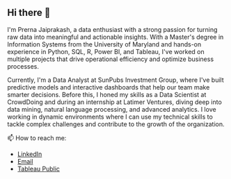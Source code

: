 ## Hi there 👋


I'm Prerna Jaiprakash, a data enthusiast with a strong passion for turning raw data into meaningful and actionable insights. With a Master's degree in Information Systems from the University of Maryland and hands-on experience in Python, SQL, R, Power BI, and Tableau, I've worked on multiple projects that drive operational efficiency and optimize business processes.

Currently, I'm a Data Analyst at SunPubs Investment Group, where I've built predictive models and interactive dashboards that help our team make smarter decisions. Before this, I honed my skills as a Data Scientist at CrowdDoing and during an internship at Latimer Ventures, diving deep into data mining, natural language processing, and advanced analytics. I love working in dynamic environments where I can use my technical skills to tackle complex challenges and contribute to the growth of the organization.


📫 How to reach me:
- [LinkedIn](https://www.linkedin.com/in/prerna-jaiprakash/)
- [Email](jaiprakashprerna@gmail.com)
- [Tableau Public](https://public.tableau.com/app/profile/prerna.jaiprakash/vizzes)



